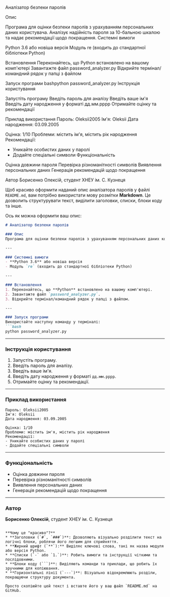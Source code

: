 Аналізатор безпеки паролів

Опис

Програма для оцінки безпеки паролів з урахуванням персональних даних користувача. Аналізує надійність пароля за 10-бальною шкалою та надає рекомендації щодо покращення.
Системні вимоги


Python 3.6 або новіша версія
Модуль re (входить до стандартної бібліотеки Python)


Встановлення
Переконайтесь, що Python встановлено на вашому комп'ютері
Завантажте файл password_analyzer.py
Відкрийте термінал/командний рядок у папці з файлом

Запуск програми
bashpython password_analyzer.py
Інструкція користування

Запустіть програму
Введіть пароль для аналізу
Введіть ваше ім'я
Введіть дату народження у форматі дд.мм.рррр
Отримайте оцінку та рекомендації

Приклад використання
Пароль: Oleksii2005
Ім'я: Oleksii
Дата народження: 03.09.2005

Оцінка: 1/10
Проблеми: містить ім'я, містить рік народження
Рекомендації:
- Уникайте особистих даних у паролі
- Додайте спеціальні символи
Функціональність

Оцінка довжини пароля
Перевірка різноманітності символів
Виявлення персональних даних
Генерація рекомендацій щодо покращення

Автор
Борисенко Олексій, студент ХНЕУ ім. С. Кузнеця

Щоб красиво оформити наданий опис аналізатора паролів у файлі `README.md`, вам потрібно використати мову розмітки **Markdown**. Це дозволить структурувати текст, виділити заголовки, списки, блоки коду та інше.

Ось як можна оформити ваш опис:

````markdown
# Аналізатор безпеки паролів

### Опис
Програма для оцінки безпеки паролів з урахуванням персональних даних користувача. Аналізує надійність пароля за 10-бальною шкалою та надає рекомендації щодо покращення.

---

### Системні вимоги
- **Python 3.6** або новіша версія
- Модуль `re` (входить до стандартної бібліотеки Python)

---

### Встановлення
1. Переконайтесь, що **Python** встановлено на вашому комп'ютері.
2. Завантажте файл `password_analyzer.py`.
3. Відкрийте термінал/командний рядок у папці з файлом.

---

### Запуск програми
Використайте наступну команду у терміналі:
```bash
python password_analyzer.py
````

-----

### Інструкція користування

1.  Запустіть програму.
2.  Введіть пароль для аналізу.
3.  Введіть ваше ім'я.
4.  Введіть дату народження у форматі `дд.мм.рррр`.
5.  Отримайте оцінку та рекомендації.

-----

### Приклад використання

```
Пароль: Oleksii2005
Ім'я: Oleksii
Дата народження: 03.09.2005

Оцінка: 1/10
Проблеми: містить ім'я, містить рік народження
Рекомендації:
- Уникайте особистих даних у паролі
- Додайте спеціальні символи
```

-----

### Функціональність

  - Оцінка довжини пароля
  - Перевірка різноманітності символів
  - Виявлення персональних даних
  - Генерація рекомендацій щодо покращення

-----

### Автор

**Борисенко Олексій**, студент ХНЕУ ім. С. Кузнеця

````

**Чому це "красиво"?**
* **Заголовки (`#`, `###`)**: Дозволяють візуально розділити текст на логічні блоки, роблячи його легшим для сприйняття.
* **Жирний шрифт (`**`):** Виділяє ключові слова, такі як назва модуля або версія Python.
* **Списки (`-` або `1.`)**: Робить вимоги та інструкції чіткими та послідовними.
* **Блоки коду (```)**: Виділяють команди та приклади, що робить їх зручними для копіювання.
* **Горизонтальні лінії (`---`)**: Візуально відокремлюють розділи, покращуючи структуру документа.

Просто скопіюйте цей текст і вставте його у ваш файл `README.md` на GitHub.
````
